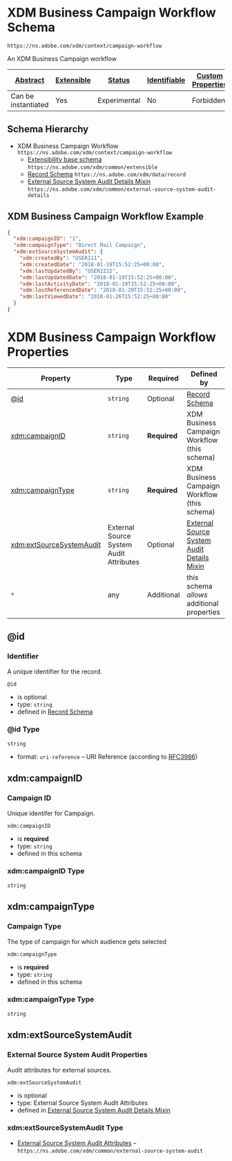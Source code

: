 
# XDM Business Campaign Workflow Schema

```
https://ns.adobe.com/xdm/context/campaign-workflow
```

An XDM Business Campaign workflow

| [Abstract](../../abstract.md) | [Extensible](../../extensions.md) | [Status](../../status.md) | [Identifiable](../../id.md) | [Custom Properties](../../extensions.md) | [Additional Properties](../../extensions.md) | Defined In |
|-------------------------------|-----------------------------------|---------------------------|-----------------------------|------------------------------------------|----------------------------------------------|------------|
| Can be instantiated | Yes | Experimental | No | Forbidden | Permitted | [context/campaign-workflow.schema.json](context/campaign-workflow.schema.json) |
## Schema Hierarchy

* XDM Business Campaign Workflow `https://ns.adobe.com/xdm/context/campaign-workflow`
  * [Extensibility base schema](../common/extensible.schema.md) `https://ns.adobe.com/xdm/common/extensible`
  * [Record Schema](../data/record.schema.md) `https://ns.adobe.com/xdm/data/record`
  * [External Source System Audit Details Mixin](../common/external-source-system-audit-details.schema.md) `https://ns.adobe.com/xdm/common/external-source-system-audit-details`


## XDM Business Campaign Workflow Example
```json
{
  "xdm:campaignID": "1",
  "xdm:campaignType": "Direct Mail Campaign",
  "xdm:extSourceSystemAudit": {
    "xdm:createdBy": "USER111",
    "xdm:createdDate": "2018-01-19T15:52:25+00:00",
    "xdm:lastUpdatedBy": "USER2222",
    "xdm:lastUpdatedDate": "2018-01-19T15:52:25+00:00",
    "xdm:lastActivityDate": "2018-01-19T15:52:25+00:00",
    "xdm:lastReferencedDate": "2018-01-20T15:52:25+00:00",
    "xdm:lastViewedDate": "2018-01-26T15:52:25+00:00"
  }
}
```

# XDM Business Campaign Workflow Properties

| Property | Type | Required | Defined by |
|----------|------|----------|------------|
| [@id](#id) | `string` | Optional | [Record Schema](../data/record.schema.md#id) |
| [xdm:campaignID](#xdmcampaignid) | `string` | **Required** | XDM Business Campaign Workflow (this schema) |
| [xdm:campaignType](#xdmcampaigntype) | `string` | **Required** | XDM Business Campaign Workflow (this schema) |
| [xdm:extSourceSystemAudit](#xdmextsourcesystemaudit) | External Source System Audit Attributes | Optional | [External Source System Audit Details Mixin](../common/external-source-system-audit-details.schema.md#xdmextsourcesystemaudit) |
| `*` | any | Additional | this schema *allows* additional properties |

## @id
### Identifier

A unique identifier for the record.

`@id`
* is optional
* type: `string`
* defined in [Record Schema](../data/record.schema.md#id)

### @id Type


`string`
* format: `uri-reference` – URI Reference (according to [RFC3986](https://tools.ietf.org/html/rfc3986))






## xdm:campaignID
### Campaign ID

Unique identifer for Campaign.

`xdm:campaignID`
* is **required**
* type: `string`
* defined in this schema

### xdm:campaignID Type


`string`






## xdm:campaignType
### Campaign Type

The type of campaign for which audience gets selected

`xdm:campaignType`
* is **required**
* type: `string`
* defined in this schema

### xdm:campaignType Type


`string`






## xdm:extSourceSystemAudit
### External Source System Audit Properties

Audit attributes for external sources.

`xdm:extSourceSystemAudit`
* is optional
* type: External Source System Audit Attributes
* defined in [External Source System Audit Details Mixin](../common/external-source-system-audit-details.schema.md#xdmextsourcesystemaudit)

### xdm:extSourceSystemAudit Type


* [External Source System Audit Attributes](../common/external-source-system-audit.schema.md) – `https://ns.adobe.com/xdm/common/external-source-system-audit`





